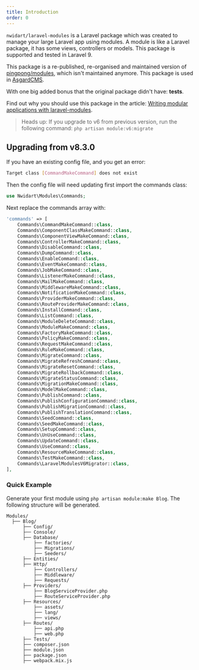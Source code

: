 ```yaml
---
title: Introduction
order: 0
---
```


`nwidart/laravel-modules` is a Laravel package which was created to manage your large Laravel app using modules. A module is like a Laravel package, it has some views, controllers or models. This package is supported and tested in Laravel 9.

This package is a re-published, re-organised and maintained version of [pingpong/modules](https://github.com/pingpong-labs/modules), which isn't maintained anymore. This package is used in [AsgardCMS](https://asgardcms.com/).

With one big added bonus that the original package didn't have: **tests**.

Find out why you should use this package in the article: [Writing modular applications with laravel-modules](https://nicolaswidart.com/blog/writing-modular-applications-with-laravel-modules).

> Heads up:
    If you upgrade to v6 from previous version, run the following command: `php artisan module:v6:migrate`

## Upgrading from v8.3.0

If you have an existing config file, and you get an error:
```bash
Target class [CommandMakeCommand] does not exist
```
Then the config file will need updating first import the commands class:

```php
use Nwidart\Modules\Commands;
```

Next replace the commands array with:

```php
'commands' => [
    Commands\CommandMakeCommand::class,
    Commands\ComponentClassMakeCommand::class,
    Commands\ComponentViewMakeCommand::class,
    Commands\ControllerMakeCommand::class,
    Commands\DisableCommand::class,
    Commands\DumpCommand::class,
    Commands\EnableCommand::class,
    Commands\EventMakeCommand::class,
    Commands\JobMakeCommand::class,
    Commands\ListenerMakeCommand::class,
    Commands\MailMakeCommand::class,
    Commands\MiddlewareMakeCommand::class,
    Commands\NotificationMakeCommand::class,
    Commands\ProviderMakeCommand::class,
    Commands\RouteProviderMakeCommand::class,
    Commands\InstallCommand::class,
    Commands\ListCommand::class,
    Commands\ModuleDeleteCommand::class,
    Commands\ModuleMakeCommand::class,
    Commands\FactoryMakeCommand::class,
    Commands\PolicyMakeCommand::class,
    Commands\RequestMakeCommand::class,
    Commands\RuleMakeCommand::class,
    Commands\MigrateCommand::class,
    Commands\MigrateRefreshCommand::class,
    Commands\MigrateResetCommand::class,
    Commands\MigrateRollbackCommand::class,
    Commands\MigrateStatusCommand::class,
    Commands\MigrationMakeCommand::class,
    Commands\ModelMakeCommand::class,
    Commands\PublishCommand::class,
    Commands\PublishConfigurationCommand::class,
    Commands\PublishMigrationCommand::class,
    Commands\PublishTranslationCommand::class,
    Commands\SeedCommand::class,
    Commands\SeedMakeCommand::class,
    Commands\SetupCommand::class,
    Commands\UnUseCommand::class,
    Commands\UpdateCommand::class,
    Commands\UseCommand::class,
    Commands\ResourceMakeCommand::class,
    Commands\TestMakeCommand::class,
    Commands\LaravelModulesV6Migrator::class,
],
```

### Quick Example

Generate your first module using `php artisan module:make Blog`. The following structure will be generated.

```
Modules/
  ├── Blog/
      ├── Config/
      ├── Console/
      ├── Database/
          ├── factories/
          ├── Migrations/
          ├── Seeders/
      ├── Entities/
      ├── Http/
          ├── Controllers/
          ├── Middleware/
          ├── Requests/
      ├── Providers/
          ├── BlogServiceProvider.php
          ├── RouteServiceProvider.php
      ├── Resources/
          ├── assets/
          ├── lang/
          ├── views/
      ├── Routes/
          ├── api.php
          ├── web.php
      ├── Tests/
      ├── composer.json
      ├── module.json
      ├── package.json
      ├── webpack.mix.js
```
